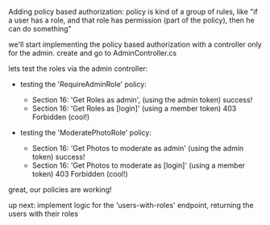 Adding policy based authorization:
policy is kind of a group of rules, like "if a user has a role, and that role has permission (part of the policy), then he can do something"

we'll start implementing the policy based authorization with a controller only for the admin.
create and go to AdminController.cs

lets test the roles via the admin controller:
* testing the 'RequireAdminRole' policy:
    * Section 16: 'Get Roles as admin', (using the admin token) success!
    * Section 16: 'Get Roles as [login]' (using a member token) 403 Forbidden (cool!)

* testing the 'ModeratePhotoRole' policy:
    * Section 16: 'Get Photos to moderate as admin' (using the admin token) success!
    * Section 16: 'Get Photos to moderate as [login]' (using a member token) 403 Forbidden (cool!)

great, our policies are working!

up next: implement logic for the 'users-with-roles' endpoint, returning the users with their roles 
